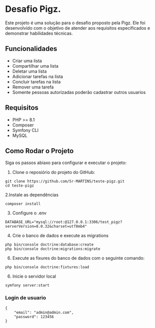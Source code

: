 # Desafio Pigz.
Este projeto é uma solução para o desafio proposto pela Pigz. Ele foi desenvolvido com o objetivo de atender aos requisitos especificados e demonstrar habilidades técnicas.

## Funcionalidades
+ Criar uma lista
+ Compartilhar uma lista
+ Deletar uma lista
+ Adicionar tarefas na lista
+ Concluir tarefas na lista
+ Remover uma tarefa
+ Somente pessoas autorizadas poderão cadastrar outros usuarios

## Requisitos

- PHP >= 8.1
- Composer
- Symfony CLI 
- MySQL 

## Como Rodar o Projeto 
Siga os passos abiaxo para configurar e executar o projeto:

1. Clone o reposiório do projeto do GitHub: 
```
git clone https://github.com/Sr-MARTINS/teste-pigz.git 
cd teste-pigz
```
2.Instale as dependências
```
composer install
```
3. Configure o .env
```
DATABASE_URL="mysql://root:@127.0.0.1:3306/test_pigz?serverVersion=8.0.32&charset=utf8mb4"
```
4. Crie o banco de dados e execute as migrations
```
php bin/console doctrine:database:create
php bin/console doctrine:migrations:migrate
```

6. Execute as fixures do banco de dados com o seguinte comando:
```
php bin/console doctrine:fixtures:load
```
6. Inicie o servidor local
```
symfony server:start
```
### Login de usuario
```
{
    "email": "admin@admin.com",
    "password": 123456
}
```
